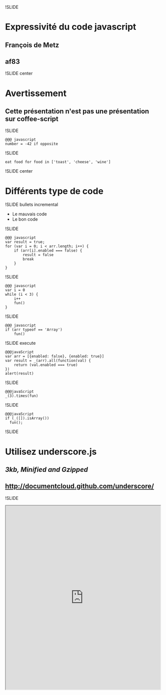 !SLIDE
# Expressivité du code javascript
## François de Metz
## af83

!SLIDE center
# Avertissement
## Cette présentation n'est pas une présentation sur coffee-script

!SLIDE

    @@@ javascript
    number = -42 if opposite

!SLIDE

    eat food for food in ['toast', 'cheese', 'wine']

!SLIDE center

# Différents type de code

!SLIDE bullets incremental

* Le mauvais code
* Le bon code

!SLIDE

    @@@ javascript
    var result = true;
    for (var i = 0; i < arr.length; i++) {
        if (arr[i].enabled === false) {
            result = false
            break
        }
    }

!SLIDE

    @@@ javascript
    var i = 0
    while (i < 3) {
        i++
        fun()
    }

!SLIDE

    @@@ javascript
    if (arr typeof == 'Array')
        fun()

!SLIDE execute

    @@@javaScript
    var arr = [{enabled: false}, {enabled: true}]
    var result = _(arr).all(function(val) {
        return (val.enabled === true)
    })
    alert(result)

!SLIDE

    @@@javaScript
    _(3).times(fun)

!SLIDE

    @@@javaScript
    if (_([]).isArray())
      fun();

!SLIDE

# Utilisez underscore.js

## *3kb, Minified and Gzipped*

## http://documentcloud.github.com/underscore/

!SLIDE

<iframe src="http://documentcloud.github.com/underscore/" width="100%" height="600px">

!SLIDE

# Callbacks soup

!SLIDE

    @@@ javascript
    fun1(10, function() {
       fun2(function() {
          fun3(function() {
              fun4(function() {
                 // interesting code here
              })
          })
       })
    })

!SLIDE

    @@@ javascript
    var end = function(number, fun) {
        var i = 0
        return function() {
           i++
           if (number == i) fun()
        }
    }
    var onEnd = end(3, function() {
        alert('finished')
    });
    fun('plop', onEnd)
    fun('plip', onEnd)
    fun('cataclop', onEnd)


!SLIDE

    @@@javascript
    var sequence = Futures.sequence()
    sequence.then(fun1)
            .then(fun2)
            .then(fun3)
            .then(fun4)

!SLIDE

    @@@javascript
    var join = sequence.join()
    join.add(fun1)
    join.add(fun2)
    join.add(fun3)
    join.when(function() {
       alert('finished')
    })

!SLIDE

# Futures, Promise ..

## https://github.com/coolaj86/futures

## NodeJS && browser

!SLIDE

    @@@javascript
    var ret = fun()
    var a = ret[0]
      , b = ret[1]

!SLIDE

    @@@javascript
    var [a, b] = fun()

!SLIDE

    @@@javascript
    function plop() {
        arguments = Array.prototype.slice.call(arguments, 0);
        arguments.forEach(function(arg) {
            console.log(arg);
        });
    }

!SLIDE

    @@@javascript
    function plop(...args) {
        args.forEach(function(arg) {
            console.log(arg);
        });
    }

!SLIDE center

# Utiliser du javascript moderne

## http://code.google.com/p/traceur-compiler/

!SLIDE

# Questions ?
